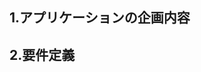 ## 1.アプリケーションの企画内容
<!--今回あなたが独自に開発する予定のアプリケーションの企画内容を自由に記載してください。-->

## 2.要件定義
<!--今回実装するアプリケーションの要件を記載してください。-->
